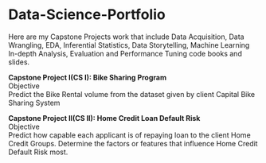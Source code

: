 # Data-Science-Portfolio
Here are my Capstone Projects work that include Data Acquisition, Data Wrangling, EDA, Inferential Statistics, Data Storytelling, Machine Learning In-depth Analysis, Evaluation and Performance Tuning code books and slides.

<b>Capstone Project I(CS I): Bike Sharing Program</b>
<br>Objective<br>
Predict the Bike Rental volume from the dataset given by client Capital Bike Sharing System

<b>Capstone Project II(CS II): Home Credit Loan Default Risk</b>
<br>Objective<br>
Predict how capable each applicant is of repaying loan to the client Home Credit Groups. Determine the factors or features that influence Home Credit Default Risk most.
